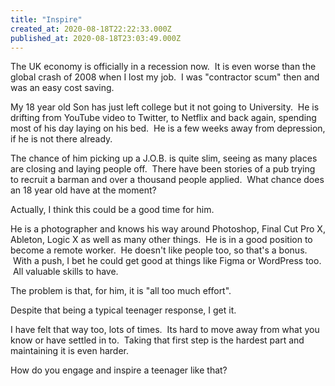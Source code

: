 ```yaml
---
title: "Inspire"
created_at: 2020-08-18T22:22:33.000Z
published_at: 2020-08-18T23:03:49.000Z
---
```

The UK economy is officially in a recession now.  It is even worse than the global crash of 2008 when I lost my job.  I was "contractor scum" then and was an easy cost saving.

My 18 year old Son has just left college but it not going to University.  He is drifting from YouTube video to Twitter, to Netflix and back again, spending most of his day laying on his bed.  He is a few weeks away from depression, if he is not there already.

The chance of him picking up a J.O.B. is quite slim, seeing as many places are closing and laying people off.  There have been stories of a pub trying to recruit a barman and over a thousand people applied.  What chance does an 18 year old have at the moment?

Actually, I think this could be a good time for him.

He is a photographer and knows his way around Photoshop, Final Cut Pro X, Ableton, Logic X as well as many other things.  He is in a good position to become a remote worker.  He doesn't like people too, so that's a bonus.  With a push, I bet he could get good at things like Figma or WordPress too.  All valuable skills to have.

The problem is that, for him, it is "all too much effort".

Despite that being a typical teenager response, I get it.

I have felt that way too, lots of times.  Its hard to move away from what you know or have settled in to.  Taking that first step is the hardest part and maintaining it is even harder.

How do you engage and inspire a teenager like that?
